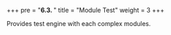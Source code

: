 +++
pre = "<b>6.3. </b>"
title = "Module Test"
weight = 3
+++

Provides test engine with each complex modules. 
